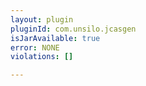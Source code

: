 ```yaml
---
layout: plugin
pluginId: com.unsilo.jcasgen
isJarAvailable: true
error: NONE
violations: []

---
```

